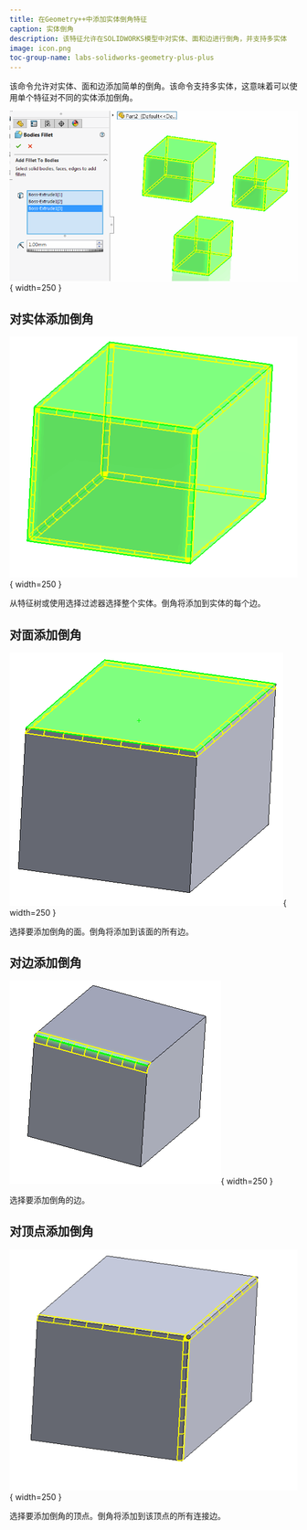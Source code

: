 ```yaml
---
title: 在Geometry++中添加实体倒角特征
caption: 实体倒角
description: 该特征允许在SOLIDWORKS模型中对实体、面和边进行倒角，并支持多实体
image: icon.png
toc-group-name: labs-solidworks-geometry-plus-plus
---
```

该命令允许对实体、面和边添加简单的倒角。该命令支持多实体，这意味着可以使用单个特征对不同的实体添加倒角。

![实体倒角属性管理器页面](solid-bodies-fillet.png){ width=250 }

## 对实体添加倒角

![实体添加倒角](full-body-fillet.png){ width=250 }

从特征树或使用选择过滤器选择整个实体。倒角将添加到实体的每个边。

## 对面添加倒角

![面添加倒角](face-fillet.png){ width=250 }

选择要添加倒角的面。倒角将添加到该面的所有边。

## 对边添加倒角

![边添加倒角](edge-fillet.png){ width=250 }

选择要添加倒角的边。

## 对顶点添加倒角

![顶点边添加倒角](vertex-fillet.png){ width=250 }

选择要添加倒角的顶点。倒角将添加到该顶点的所有连接边。